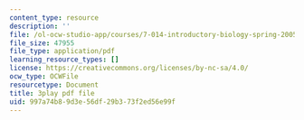 ```yaml
---
content_type: resource
description: ''
file: /ol-ocw-studio-app/courses/7-014-introductory-biology-spring-2005/997a74b89d3e56df29b373f2ed56e99f_LBR4pEC7kwU.pdf
file_size: 47955
file_type: application/pdf
learning_resource_types: []
license: https://creativecommons.org/licenses/by-nc-sa/4.0/
ocw_type: OCWFile
resourcetype: Document
title: 3play pdf file
uid: 997a74b8-9d3e-56df-29b3-73f2ed56e99f
---
```

